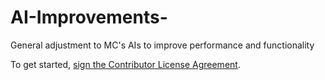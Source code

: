 # AI-Improvements-
General adjustment to MC's AIs to improve performance and functionality 


To get started, <a href="https://www.clahub.com/agreements/BuiltBrokenModding/AI-Improvements">sign the Contributor License Agreement</a>.
